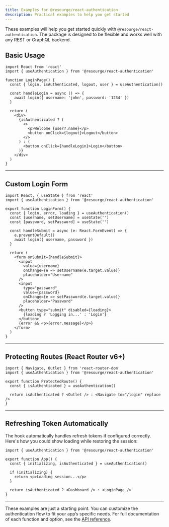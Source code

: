 ```yaml
---
title: Examples for @resourge/react-authentication
description: Practical examples to help you get started
---
```


These examples will help you get started quickly with `@resourge/react-authentication`. The package is designed to be flexible and works well with any REST or GraphQL backend.

## Basic Usage

```tsx
import React from 'react'
import { useAuthentication } from '@resourge/react-authentication'

function LoginPage() {
  const { login, isAuthenticated, logout, user } = useAuthentication()

  const handleLogin = async () => {
    await login({ username: 'john', password: '1234' })
  }

  return (
    <div>
      {isAuthenticated ? (
        <>
          <p>Welcome {user?.name}</p>
          <button onClick={logout}>Logout</button>
        </>
      ) : (
        <button onClick={handleLogin}>Login</button>
      )}
    </div>
  )
}
```

---

## Custom Login Form

```tsx
import React, { useState } from 'react'
import { useAuthentication } from '@resourge/react-authentication'

export function LoginForm() {
  const { login, error, loading } = useAuthentication()
  const [username, setUsername] = useState('')
  const [password, setPassword] = useState('')

  const handleSubmit = async (e: React.FormEvent) => {
    e.preventDefault()
    await login({ username, password })
  }

  return (
    <form onSubmit={handleSubmit}>
      <input
        value={username}
        onChange={e => setUsername(e.target.value)}
        placeholder="Username"
      />
      <input
        type="password"
        value={password}
        onChange={e => setPassword(e.target.value)}
        placeholder="Password"
      />
      <button type="submit" disabled={loading}>
        {loading ? 'Logging in...' : 'Login'}
      </button>
      {error && <p>{error.message}</p>}
    </form>
  )
}
```

---

## Protecting Routes (React Router v6+)

```tsx
import { Navigate, Outlet } from 'react-router-dom'
import { useAuthentication } from '@resourge/react-authentication'

export function ProtectedRoute() {
  const { isAuthenticated } = useAuthentication()

  return isAuthenticated ? <Outlet /> : <Navigate to="/login" replace />
}
```

---

## Refreshing Token Automatically

The hook automatically handles refresh tokens if configured correctly. Here's how you could show loading while restoring the session:

```tsx
import { useAuthentication } from '@resourge/react-authentication'

export function App() {
  const { initializing, isAuthenticated } = useAuthentication()

  if (initializing) {
    return <p>Loading session...</p>
  }

  return isAuthenticated ? <Dashboard /> : <LoginPage />
}
```

---

These examples are just a starting point. You can customize the authentication flow to fit your app’s specific needs. For full documentation of each function and option, see the [API reference](./api.md).
